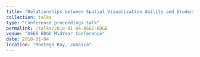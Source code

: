 ```yaml
---
title: "Relationships between Spatial Visualization Ability and Student Outcomes in a 3D Modeling Course"
collection: talks 
type: "Conference proceedings talk" 
permalink: /talks/2018-01-04-ASEE-EDGD
venue: "ASEE EDGD MidYear Conference"
date: 2018-01-04
location: "Montego Bay, Jamaica"
---
```

